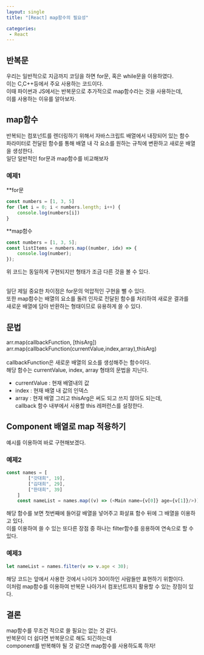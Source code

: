 ```yaml
---
layout: single
title: "[React] map함수의 필요성"

categories:
 - React
---
```

## 반복문
우리는 일반적으로 지금까지 코딩을 하면 for문, 혹은 while문을 이용하였다. <br>
이는 C,C++등에서 주요 사용하는 코드이다. <br>
이때 파이썬과 JS에서는 반복문으로 추가적으로 map함수라는 것을 사용하는데, <br>
이를 사용하는 이유를 알아보자. <br>


## map함수
반복되는 컴포넌트를 렌더링하기 위해서 자바스크립트 배열에서 내장되어 있는 함수 <br>
파라미터로 전달된 함수를 통해 배열 내 각 요소를 원하는 규칙에 변환하고 새로운 배열을 생성한다. <br>
일단 일반적인 for문과 map함수를 비교해보자 <br>

### 예제1

**for문
```javascript
const numbers = [1, 3, 5]
for (let i = 0; i < numbers.length; i++) {
    console.log(numbers[i])
}
```

**map함수
```javascript
const numbers = [1, 3, 5];
const listItems = numbers.map((number, idx) => {
    console.log(number);
});
```

위  코드는 동일하게 구현되지만 형태가 조금 다른 것을 볼 수 있다. <br> <br>

일단 제일 중요한 차이점은 for문의 억압적인 구현을 뺄 수 있다. <br>
또한 map함수는 배열의 요소를 돌려 인자로 전달된 함수를 처리하여 새로운 결과를 <br>
새로운 배열에 담아 반환하는 형태이므로 유용하게 쓸 수 있다. <br>


## 문법

arr.map(callbackFunction, [thisArg]) <br>
arr.map(callbackFunction(currentValue,index,array),thisArg) <br> <br>
callbackFunction은 새로운 배열의 요소를 생성해주는 함수이다. <br>
해당 함수는 currentValue, index, array 형태의 문법을 지닌다. <br>
- currentValue : 현재 배열내의 값
- index : 현재 배열 내 값의 인덱스
- array : 현재 배열
그리고 thisArg은 써도 되고 쓰지 않아도 되는데, <br>
callback 함수 내부에서 사용할 this 레퍼런스를 설정한다. <br>

## Component 배열로 map 적용하기
예시를 이용하여 바로 구현해보겠다. <br>

### 예제2
```javascript
const names = [
		["갓대희", 19], 
		["김대희", 29],
		["한대희", 39]
	]
	const nameList = names.map((v) => (<Main name={v[0]} age={v[1]}/>))
```
해당 함수를 보면 첫번째에 들어갈 배열을 넣어주고 화살표 함수 뒤에 그 배열을 이용하고 있다. <br>
이를 이용하여 쓸 수 있는 또다른 장점 중 하나는 filter함수를 응용하여 연속으로 할 수 있다. <br>

### 예제3
```javascript
let nameList = names.filter(v => v.age < 30);
```
해당 코드는 앞에서 사용한 것에서 나이가 30이하인 사람들만 표현하기 위함이다. <br>
이처럼 map함수를 이용하여 반복문 나아가서 컴포넌트까지 활용할 수 있는 장점이 있다. <br>


## 결론
map함수를 무조건 적으로 쓸 필요는 없는 것 같다. <br>
반복문이 더 쉽다면 반복문으로 해도 되긴하는데 <br>
component를 반복해야 될 것 같으면 map함수를 사용하도록 하자! <br>
